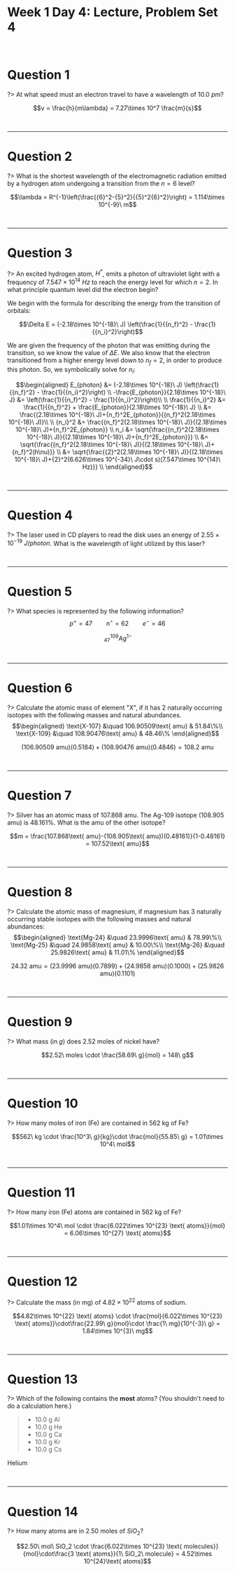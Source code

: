 # Week 1 Day 4: Lecture, Problem Set 4

<br />

# Question 1

?> At what speed must an electron travel to have a wavelength of $10.0\ pm$?

$$v = \frac{h}{m\lambda} = 7.27\times 10^7 \frac{m}{s}$$

<br />

<hr>

# Question 2

?> What is the shortest wavelength of the electromagnetic radiation emitted by a hydrogen atom undergoing a transition from the $n=6$ level?

$$\lambda = R^{-1}\left(\frac{{6}^2-{5}^2}{{5}^2{6}^2}\right) = 1.114\times 10^{-9}\ m$$

<br />

<hr>

# Question 3

?> An excited hydrogen atom, $H^*$, emits a photon of ultraviolet light with a frequency of $7.547\times 10^{14}\ Hz$ to reach the energy level for which $n=2$. In what principle quantum level did the electron begin?

We begin with the formula for describing the energy from the transition of orbitals:

$$\Delta E = (-2.18\times 10^{-18}\ J) \left(\frac{1}{{n_f}^2} - \frac{1}{{n_i}^2}\right)$$

We are given the frequency of the photon that was emitting during the transition, so we know the value of $\Delta E$. We also know that the electron transitioned from a higher energy level down to $n_f=2$, in order to produce this photon. So, we symbolically solve for $n_i$:

$$\begin{aligned}
E_{photon} &= (-2.18\times 10^{-18}\ J) \left(\frac{1}{{n_f}^2} - \frac{1}{{n_i}^2}\right) \\
-\frac{E_{photon}}{2.18\times 10^{-18}\ J} &= \left(\frac{1}{{n_f}^2} - \frac{1}{{n_i}^2}\right)\\
\\
\frac{1}{{n_i}^2} &= \frac{1}{{n_f}^2} + \frac{E_{photon}}{2.18\times 10^{-18}\ J} \\
&= \frac{(2.18\times 10^{-18}\ J)+{n_f}^2E_{photon}}{{n_f}^2(2.18\times 10^{-18}\ J)}\\
\\
{n_i}^2 &= \frac{{n_f}^2(2.18\times 10^{-18}\ J)}{(2.18\times 10^{-18}\ J)+{n_f}^2E_{photon}} \\
n_i &= \sqrt{\frac{{n_f}^2(2.18\times 10^{-18}\ J)}{(2.18\times 10^{-18}\ J)+{n_f}^2E_{photon}}} \\
&= \sqrt{\frac{{n_f}^2(2.18\times 10^{-18}\ J)}{(2.18\times 10^{-18}\ J)+{n_f}^2(h\nu)}} \\
&= \sqrt{\frac{{2}^2(2.18\times 10^{-18}\ J)}{(2.18\times 10^{-18}\ J)+{2}^2(6.626\times 10^{-34}\ J\cdot s)(7.547\times 10^{14}\ Hz)}} \\
\end{aligned}$$


<br />

<hr>

# Question 4

?> The laser used in CD players to read the disk uses an energy of $2.55\times 10^{-19}\ J/photon$. What is the wavelength of light utilized by this laser?

<br />

<hr>

# Question 5

?> What species is represented by the following information? $$p^+=47 \qquad n^\circ=62 \qquad e^-=46$$

$$\,_{47}^{109} Ag^{1-}$$

<br />

<hr>

# Question 6

?> Calculate the atomic mass of element "X", if it has 2 naturally occurring isotopes with the following masses and natural abundances. $$\begin{aligned} \text{X-107} &\quad 106.90509\text{ amu} & 51.84\%\\ \text{X-109} &\quad 108.90476\text{ amu} & 48.46\% \end{aligned}$$

$$(106.90509\text{ amu})(0.5184) + (108.90476\text{ amu})(0.4846) = 108.2\text{ amu}$$

<br />

<hr>

# Question 7

?> Silver has an atomic mass of $107.868$ amu. The Ag-$109$ isotope ($108.905$ amu) is $48.161\%$. What is the amu of the other isotope?

$$m = \frac{107.868\text{ amu}-(108.905\text{ amu})(0.48161)}{1-0.48161} = 107.52\text{ amu}$$

<br />

<hr>

# Question 8

?> Calculate the atomic mass of magnesium, if magnesium has 3 naturally occurring stable isotopes with the following masses and natural abundances: $$\begin{aligned} \text{Mg-24} &\quad 23.9996\text{ amu} & 78.99\%\\ \text{Mg-25} &\quad 24.9858\text{ amu} & 10.00\%\\ \text{Mg-26} &\quad 25.9826\text{ amu} & 11.01\% \end{aligned}$$

$$24.32\text{ amu} = (23.9996\text{ amu})(0.7899) + (24.9858\text{ amu})(0.1000) + (25.9826\text{ amu})(0.1101)$$

<br />

<hr>

# Question 9

?> What mass (in $g$) does 2.52 moles of nickel have?

$$2.52\ moles \cdot \frac{58.69\ g}{mol} = 148\ g$$

<br />

<hr>

# Question 10

?> How many moles of iron (Fe) are contained in $562$ kg of Fe?

$$562\ kg \cdot \frac{10^3\ g}{kg}\cdot \frac{mol}{55.85\ g} = 1.01\times 10^4\ mol$$

<br />

<hr>

# Question 11

?> How many iron (Fe) atoms are contained in $562$ kg of Fe?

$$1.01\times 10^4\ mol \cdot \frac{6.022\times 10^{23} \text{ atoms}}{mol} = 6.06\times 10^{27} \text{ atoms}$$

<br />

<hr>

# Question 12

?> Calculate the mass (in mg) of $4.82\times 10^{22}$ atoms of sodium.

$$4.82\times 10^{22} \text{ atoms} \cdot \frac{mol}{6.022\times 10^{23} \text{ atoms}}\cdot\frac{22.99\ g}{mol}\cdot \frac{1\ mg}{10^{-3}\ g} = 1.84\times 10^{3}\ mg$$

<br />

<hr>

# Question 13


?> Which of the following contains the **most** atoms? (You shouldn't need to do a calculation here.)

> - $10.0$ g Al
> - $10.0$ g He
> - $10.0$ g Ca
> - $10.0$ g Kr
> - $10.0$ g Cs

Helium

<br />

<hr>

# Question 14

?> How many atoms are in $2.50$ moles of $SiO_2$?

$$2.50\ mol\ SiO_2 \cdot \frac{6.022\times 10^{23} \text{ molecules}}{mol}\cdot\frac{3 \text{ atoms}}{1\ SiO_2\ molecule} = 4.52\times 10^{24}\text{ atoms}$$
